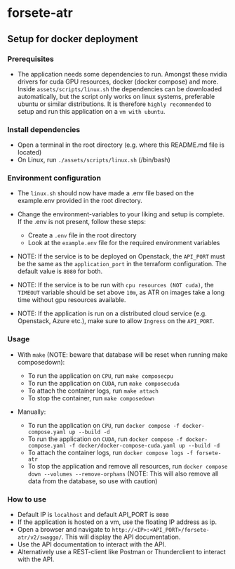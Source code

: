 # forsete-atr

## Setup for docker deployment

### Prerequisites
- The application needs some dependencies to run. Amongst these nvidia drivers for cuda GPU resources, docker (docker compose) and more. Inside `assets/scripts/linux.sh` the dependencies can be downloaded automatically, but the script only works on linux systems, preferable ubuntu or similar distributions. It is therefore `highly recommended` to setup and run this application on a `vm with ubuntu`.

### Install dependencies
- Open a terminal in the root directory (e.g. where this README.md file is located)
- On Linux, run `./assets/scripts/linux.sh` (/bin/bash)

### Environment configuration
- The `linux.sh` should now have made a .env file based on the example.env provided in the root directory.
- Change the environment-variables to your liking and setup is complete. If the .env is not present, follow these steps:
  - Create a `.env` file in the root directory
  - Look at the `example.env` file for the required environment variables

- NOTE: If the service is to be deployed on Openstack, the `API_PORT` must be the same as the `application_port` in the terraform configuration. The default value is `8080` for both.
- NOTE: If the service is to be run with `cpu resources (NOT cuda)`, the `TIMEOUT` variable should be set above `10m`, as ATR on images take a long time without gpu resources available.
- NOTE: If the application is run on a distributed cloud service (e.g. Openstack, Azure etc.), make sure to allow `Ingress` on the `API_PORT`.

### Usage
- With `make` (NOTE: beware that database will be reset when running make composedown):
  - To run the application on `CPU`, run `make composecpu`
  - To run the application on `CUDA`, run `make composecuda`
  - To attach the container logs, run `make attach`
  - To stop the container, run `make composedown`

- Manually:
  - To run the application on `CPU`, run `docker compose -f docker-compose.yaml up --build -d`
  - To run the application on `CUDA`, run `docker compose -f docker-compose.yaml -f docker/docker-compose-cuda.yaml up --build -d`
  - To attach the container logs, run `docker compose logs -f forsete-atr`
  - To stop the application and remove all resources, run `docker compose down --volumes --remove-orphans` (NOTE: This will also remove all data from the database, so use with caution)

### How to use
- Default IP is `localhost` and default API_PORT is `8080`
- If the application is hosted on a vm, use the floating IP address as ip.
- Open a browser and navigate to `http://<IP>:<API_PORT>/forsete-atr/v2/swaggo/`. This will display the API documentation.
- Use the API documentation to interact with the API.
- Alternatively use a REST-client like Postman or Thunderclient to interact with the API.
